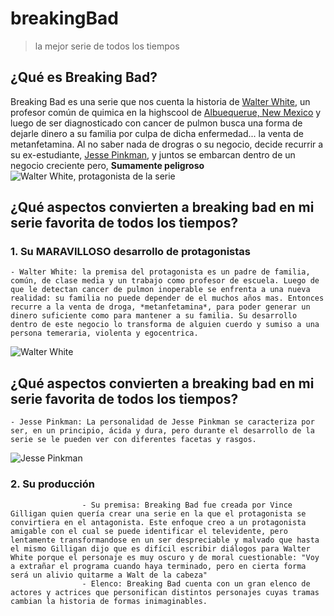 # breakingBad
> la mejor serie de todos los tiempos
## ¿Qué es Breaking Bad? 
Breaking Bad es una serie que nos cuenta la historia de [Walter White](https://breakingbad.fandom.com/es/wiki/Walter_White), un profesor común de quimica en la highscool de [Albuequerue, New Mexico](https://g.co/kgs/HH97Hdk) y luego de ser diagnosticado con cancer de pulmon busca una forma de dejarle dinero a su familia por culpa de dicha enfermedad... la venta de metanfetamina.
Al no saber nada de drogras o su negocio, decide recurrir a su ex-estudiante, [Jesse Pinkman](https://breakingbad.fandom.com/es/wiki/Jesse_Pinkman), y juntos se embarcan dentro de un negocio creciente pero, **Sumamente peligroso**
![Walter White, protagonista de la serie](https://m.media-amazon.com/images/M/MV5BYmQ4YWMxYjUtNjZmYi00MDQ1LWFjMjMtNjA5ZDdiYjdiODU5XkEyXkFqcGdeQXVyMTMzNDExODE5._V1_.jpg)
## ¿Qué aspectos convierten a breaking bad en mi serie favorita de todos los tiempos?

### 1. Su MARAVILLOSO desarrollo de protagonistas
    - Walter White: la premisa del protagonista es un padre de familia, común, de clase media y un trabajo como profesor de escuela. Luego de que le detectan cancer de pulmon inoperable se enfrenta a una nueva realidad: su familia no puede depender de el muchos años mas. Entonces recurre a la venta de droga, *metanfetamina*, para poder generar un dinero suficiente como para mantener a su familia. Su desarrollo dentro de este negocio lo transforma de alguien cuerdo y sumiso a una persona temeraria, violenta y egocentrica.
![Walter White](https://static.wikia.nocookie.net/breakingbad/images/2/2a/BB_T5A-Walter_White.png/revision/latest/scale-to-width/360?cb=20221207180457&path-prefix=es)
## ¿Qué aspectos convierten a breaking bad en mi serie favorita de todos los tiempos?
    - Jesse Pinkman: La personalidad de Jesse Pinkman se caracteriza por ser, en un principio, ácida y dura, pero durante el desarrollo de la serie se le pueden ver con diferentes facetas y rasgos.
![Jesse Pinkman](https://static.wikia.nocookie.net/breakingbad/images/5/52/BB_S5A_Jesse_Pinkman.png/revision/latest?cb=20221026171345&path-prefix=es)

### 2. Su producción
                    - Su premisa: Breaking Bad fue creada por Vince Gilligan quien quería crear una serie en la que el protagonista se convirtiera en el antagonista. Este enfoque creo a un protagonista amigable con el cual se puede identificar el televidente, pero lentamente transformandose en un ser despreciable y malvado que hasta el mismo Gilligan dijo que es difícil escribir diálogos para Walter White porque el personaje es muy oscuro y de moral cuestionable: "Voy a extrañar el programa cuando haya terminado, pero en cierta forma será un alivio quitarme a Walt de la cabeza"
                    - Elenco: Breaking Bad cuenta con un gran elenco de actores y actrices que personifican distintos personajes cuyas tramas cambian la historia de formas inimaginables.
